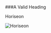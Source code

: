 ###A Valid Heading

Horiseon

![Horiseon](https://user-images.githubusercontent.com/92065712/138261860-34bca506-0cd4-4fa7-ab5a-d3b5cefd413a.png)